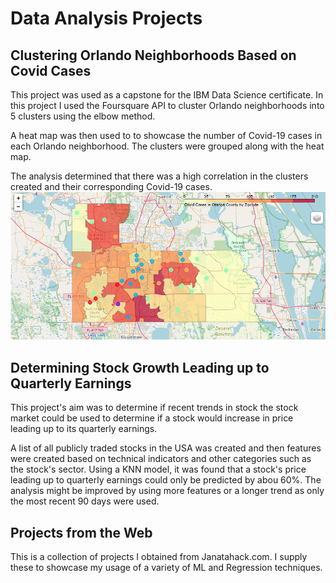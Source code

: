 # Data Analysis Projects

## Clustering Orlando Neighborhoods Based on Covid Cases
This project was used as a capstone for the IBM Data Science certificate.  In this project I used the Foursquare API to cluster Orlando neighborhoods into 5 clusters using the elbow method.  

A heat map was then used to to showcase the number of Covid-19 cases in each Orlando neighborhood.  The clusters were grouped along with the heat map.  

The analysis determined that there was a high correlation in the clusters created and their corresponding Covid-19 cases.  
![Chloropleth](https://github.com/rghoward/projects/blob/master/images/chropleth.png)

## Determining Stock Growth Leading up to Quarterly Earnings
This project's aim was to determine if recent trends in stock the stock market could be used to determine if a stock would increase in price leading up to its quarterly earnings.

A list of all publicly traded stocks in the USA was created and then features were created based on technical indicators and other categories such as the stock's sector. Using a KNN model, it was found that a stock's price leading up to quarterly earnings could only be predicted by abou 60%. The analysis might be improved by using more features or a longer trend as only the most recent 90 days were used.

## Projects from the Web
This is a collection of projects I obtained from Janatahack.com.  I supply these to showcase my usage of a variety of ML and Regression techniques.